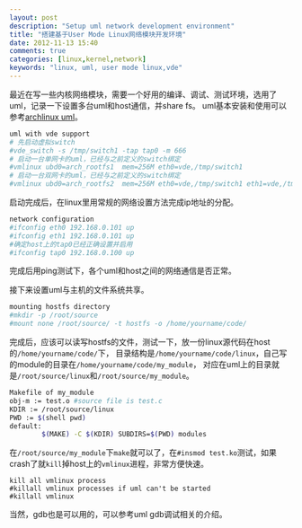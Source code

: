 ```yaml
---
layout: post
description: "Setup uml network development environment"
title: "搭建基于User Mode Linux网络模块开发环境"
date: 2012-11-13 15:40
comments: true
categories: [linux,kernel,network]
keywords: "linux, uml, user mode linux,vde"
---
```

最近在写一些内核网络模块，需要一个好用的编译、调试、测试环境，选用了uml，记录一下设置多台uml和host通信，并share fs。
uml基本安装和使用可以参考[archlinux uml](https://wiki.archlinux.org/index.php/User-mode_Linux#Setup_by_rootfs_.2B_tap)。
```bash
uml with vde support 
# 先启动虚拟switch
#vde_switch -s /tmp/switch1 -tap tap0 -m 666
# 启动一台单网卡的uml，已经与之前定义的switch绑定
#vmlinux ubd0=arch_rootfs1  mem=256M eth0=vde,/tmp/switch1
# 启动一台双网卡的uml，已经与之前定义的switch绑定
#vmlinux ubd0=arch_rootfs2  mem=256M eth0=vde,/tmp/switch1 eth1=vde,/tmp/switch1
```

<!-- more -->

启动完成后，在linux里用常规的网络设置方法完成ip地址的分配。
```bash
network configuration
#ifconfig eth0 192.168.0.101 up
#ifconfig eth1 192.168.0.101 up
#确定host上的tap0已经正确设置并启用
#ifconfig tap0 192.168.0.100 up
```
完成后用ping测试下，各个uml和host之间的网络通信是否正常。

接下来设置uml与主机的文件系统共享。
```bash
mounting hostfs directory
#mkdir -p /root/source
#mount none /root/source/ -t hostfs -o /home/yourname/code/
```

完成后，应该可以读写hostfs的文件，测试一下，放一份linux源代码在host的`/home/yourname/code/`下，
目录结构是`/home/yourname/code/linux`，自己写的module的目录在`/home/yourname/code/my_module`，
对应在uml上的目录就是`/root/source/linux`和`/root/source/my_module`。
```bash
Makefile of my_module
obj-m := test.o #source file is test.c
KDIR := /root/source/linux
PWD := $(shell pwd)
default:
        $(MAKE) -C $(KDIR) SUBDIRS=$(PWD) modules
```

在`/root/source/my_module`下`make`就可以了，在`#insmod test.ko`测试，如果crash了就`kill`掉host上的`vmlinux`进程，非常方便快速。
```
kill all vmlinux process
#killall vmlinux processes if uml can't be started
#killall vmlinux
```

当然，gdb也是可以用的，可以参考uml gdb调试相关的介绍。




